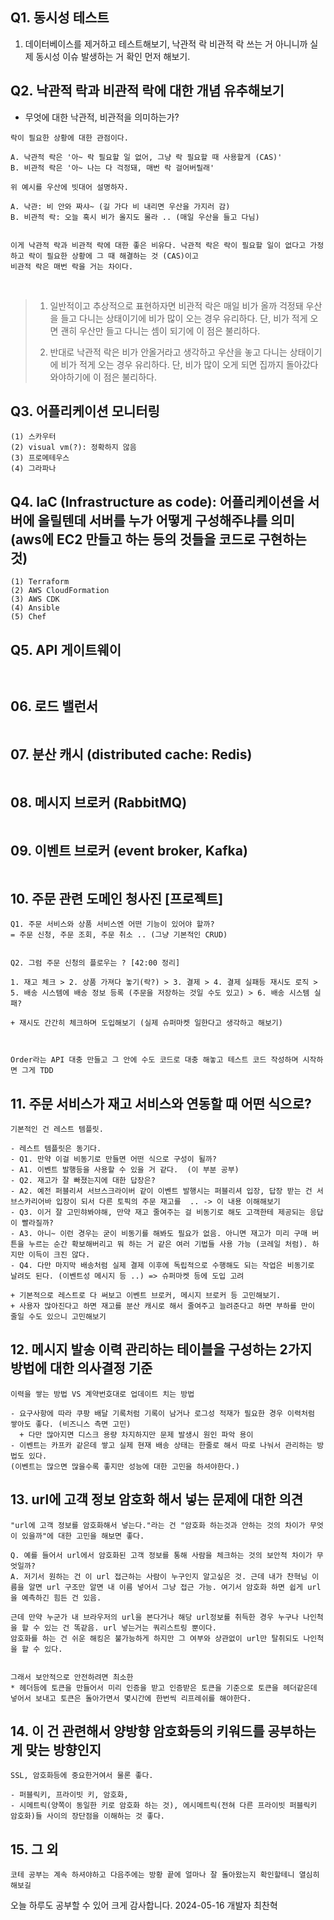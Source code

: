 

## Q1. 동시성 테스트
1. 데이터베이스를 제거하고 테스트해보기, 낙관적 락 비관적 락 쓰는 거 아니니까 실제 동시성 이슈 발생하는 거 확인 먼저 해보기.

## Q2. 낙관적 락과 비관적 락에 대한 개념 유추해보기

- 무엇에 대한 낙관적, 비관적을 의미하는가?
```
락이 필요한 상황에 대한 관점이다.

A. 낙관적 락은 '아~ 락 필요할 일 없어, 그냥 락 필요할 때 사용할게 (CAS)'
B. 비관적 락은 '아~ 나는 다 걱정돼, 매번 락 걸어버릴래'

위 예시를 우산에 빗대어 설명하자.

A. 낙관: 비 안와 짜샤~ (길 가다 비 내리면 우산을 가지러 감)
B. 비관적 락: 오늘 혹시 비가 올지도 몰라 .. (매일 우산을 들고 다님)


이게 낙관적 락과 비관적 락에 대한 좋은 비유다. 낙관적 락은 락이 필요할 일이 없다고 가정하고 락이 필요한 상황에 그 때 해결하는 것 (CAS)이고
비관적 락은 매번 락을 거는 차이다. 
```

<br>

> 1. 일반적이고 추상적으로 표현하자면 비관적 락은 매일 비가 올까 걱정돼 우산을 들고 다니는 상태이기에 비가 많이 오는 경우 유리하다. 단, 비가 적게 오면 괜히 우산만 들고 다니는 셈이 되기에 이 점은 불리하다.
>
> 2. 반대로 낙관적 락은 비가 안올거라고 생각하고 우산을 놓고 다니는 상태이기에 비가 적게 오는 경우 유리하다. 단, 비가 많이 오게 되면 집까지 돌아갔다 와야하기에 이 점은 불리하다.



## Q3. 어플리케이션 모니터링
```
(1) 스카우터
(2) visual vm(?): 정확하지 않음
(3) 프로메테우스
(4) 그라파나
```

## Q4. IaC (Infrastructure as code): 어플리케이션을 서버에 올릴텐데 서버를 누가 어떻게 구성해주냐를 의미 (aws에 EC2 만들고 하는 등의 것들을 코드로 구현하는 것)
```
(1) Terraform
(2) AWS CloudFormation
(3) AWS CDK
(4) Ansible
(5) Chef
```

## Q5. API 게이트웨이

```


```



## 06. 로드 밸런서

```

```



## 07. 분산 캐시 (distributed cache: Redis)
```

```


## 08. 메시지 브로커 (RabbitMQ)
```

```


## 09. 이벤트 브로커 (event broker, Kafka) 
```

```


## 10. 주문 관련 도메인 청사진 [프로젝트]
```
Q1. 주문 서비스와 상품 서비스엔 어떤 기능이 있어야 할까?
= 주문 신청, 주문 조회, 주문 취소 .. (그냥 기본적인 CRUD)


Q2. 그럼 주문 신청의 플로우는 ? [42:00 정리]

1. 재고 체크 > 2. 상품 가져다 놓기(락?) > 3. 결제 > 4. 결제 실패등 재시도 로직 > 5. 배송 시스템에 배송 정보 등록 (주문을 저장하는 것일 수도 있고) > 6. 배송 시스템 실패?

+ 재시도 간간히 체크하며 도입해보기 (실제 슈퍼마켓 일한다고 생각하고 해보기)



Order라는 API 대충 만들고 그 안에 수도 코드로 대충 해놓고 테스트 코드 작성하며 시작하면 그게 TDD
```


## 11. 주문 서비스가 재고 서비스와 연동할 때 어떤 식으로?
```
기본적인 건 레스트 템플릿.

- 레스트 템플릿은 동기다.
- Q1. 만약 이걸 비동기로 만들면 어떤 식으로 구성이 될까?
- A1. 이벤트 발행등을 사용할 수 있을 거 같다.  (이 부분 공부)
- Q2. 재고가 잘 빠졌는지에 대한 답장은?
- A2. 예전 퍼블리셔 서브스크라이버 같이 이벤트 발행시는 퍼블리셔 입장, 답장 받는 건 서브스카리어바 입장이 되서 다른 토픽의 주문 재고를  .. -> 이 내용 이해해보기
- Q3. 이거 잘 고민햐봐야해, 만약 재고 줄여주는 걸 비동기로 해도 고객한테 제공되는 응답이 빨라질까? 
- A3. 아니~ 이런 경우는 굳이 비동기를 해봐도 필요가 없음. 아니면 재고가 미리 구매 버튼을 누르는 순간 확보해버리고 뭐 하는 거 같은 여러 기법들 사용 가능 (코레일 처럼). 하지만 이득이 크진 않다.
- Q4. 다만 마지막 배송처럼 실제 결제 이후에 독립적으로 수행해도 되는 작업은 비동기로 날려도 된다. (이벤트성 메시지 등 ..) => 슈퍼마켓 등에 도입 고려

+ 기본적으로 레스트로 다 써보고 이벤트 브로커, 메시지 브로커 등 고민해보기.
+ 사용자 많아진다고 하면 재고를 분산 캐시로 해서 줄여주고 늘려준다고 하면 부하를 만이 줄일 수도 있으니 고민해보기
```


## 12. 메시지 발송 이력 관리하는 테이블을 구성하는 2가지 방법에 대한 의사결정 기준
```
이력을 쌓는 방법 VS 계약번호대로 업데이트 치는 방법

- 요구사항에 따라 쿠팡 배달 기록처럼 기록이 남거나 로그성 적재가 필요한 경우 이력처럼 쌓아도 좋다. (비즈니스 측면 고민)
  + 다만 많아지면 디스크 용량 차지하지만 문제 발생시 원인 파악 용이
- 이벤트는 카프카 같은데 쌓고 실제 현재 배송 상태는 한줄로 해서 따로 나눠서 관리하는 방법도 있다.
(이벤트는 많으면 많을수록 좋지만 성능에 대한 고민을 하셔야한다.)
```


## 13. url에 고객 정보 암호화 해서 넣는 문제에 대한 의견
```
"url에 고객 정보를 암호화해서 넣는다."라는 건 "암호화 하는것과 안하는 것의 차이가 무엇이 있을까"에 대한 고민을 해보면 좋다.

Q. 예를 들어서 url에서 암호화된 고객 정보를 통해 사람을 체크하는 것의 보안적 차이가 무엇일까?
A. 저기서 원하는 건 이 url 접근하는 사람이 누구인지 알고싶은 것. 근데 내가 찬혁님 이름을 알면 url 구조만 알면 내 이름 넣어서 그냥 접근 가능. 여기서 암호화 하면 쉽게 url을 예측하긴 힘든 건 있음.

근데 만약 누군가 내 브라우저의 url을 본다거나 해당 url정보를 취득한 경우 누구나 나인척을 할 수 있는 건 똑같음. url 넣는거는 쿼리스트링 뿐이다.
암호화를 하는 건 쉬운 해킹은 불가능하게 하지만 그 여부와 상관없이 url만 탈취되도 나인척을 할 수 있다.


그래서 보안적으로 안전하려면 최소한
* 헤더등에 토큰을 만들어서 미리 인증을 받고 인증받은 토큰을 기준으로 토큰을 헤더같은데 넣어서 보내고 토큰은 돌아가면서 몇시간에 한번씩 리프레쉬를 해야한다.

```

## 14. 이 건 관련해서 양방향 암호화등의 키워드를 공부하는게 맞는 방향인지
```
SSL, 암호화등에 중요한거여서 물론 좋다.

- 퍼블릭키, 프라이빗 키, 암호화,
- 시메트릭(양쪽이 동일한 키로 암호화 하는 것), 에시메트릭(전혀 다른 프라이빗 퍼블릭키 암호화)들 사이의 장단점을 이해하는 것 좋다.
```


## 15. 그 외
```
코테 공부는 계속 하셔야하고 다음주에는 방황 끝에 얼마나 잘 돌아왔는지 확인할테니 열심히 해보길
```


오늘 하루도 공부할 수 있어 크게 감사합니다. 2024-05-16 개발자 최찬혁
